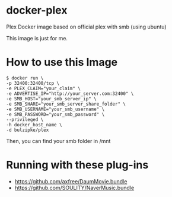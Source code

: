 # docker-plex
Plex Docker image based on official plex with smb (using ubuntu)

This image is just for me.

# How to use this Image
```console
$ docker run \
-p 32400:32400/tcp \
-e PLEX_CLAIM="your_claim" \
-e ADVERTISE_IP="http://your_server.com:32400" \
-e SMB_HOST="your_smb_server_ip" \
-e SMB_SHARE="your_smb_server_share_folder" \
-e SMB_USERNAME="your_smb_username" \
-e SMB_PASSWORD="your_smb_password" \
--privileged \
-h docker_host_name \
-d bulzipke/plex
```

Then, you can find your smb folder in /mnt


# Running with these plug-ins
* https://github.com/axfree/DaumMovie.bundle
* https://github.com/SOULITY/NaverMusic.bundle

